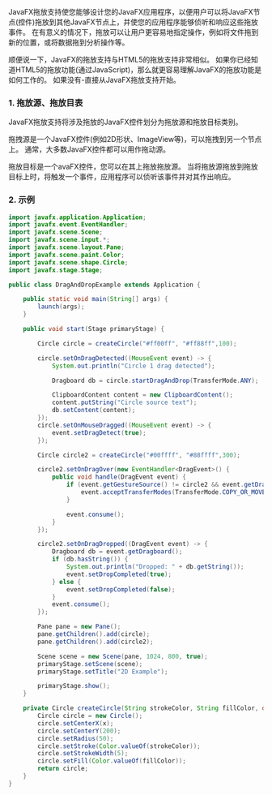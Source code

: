JavaFX拖放支持使您能够设计您的JavaFX应用程序，以便用户可以将JavaFX节点(控件)拖放到其他JavaFX节点上，并使您的应用程序能够侦听和响应这些拖放事件。 在有意义的情况下，拖放可以让用户更容易地指定操作，例如将文件拖到新的位置，或将数据拖到分析操作等。  

顺便说一下，JavaFX的拖放支持与HTML5的拖放支持非常相似。 如果你已经知道HTML5的拖放功能(通过JavaScript)，那么就更容易理解JavaFX的拖放功能是如何工作的。 如果没有-直接从JavaFX拖放支持开始。  

### 1. 拖放源、拖放目表

JavaFX拖放支持将涉及拖放的JavaFX控件划分为拖放源和拖放目标类别。  

拖拽源是一个JavaFX控件(例如2D形状、ImageView等)，可以拖拽到另一个节点上。 通常，大多数JavaFX控件都可以用作拖动源。  

拖放目标是一个avaFX控件，您可以在其上拖放拖放源。 当将拖放源拖放到拖放目标上时，将触发一个事件，应用程序可以侦听该事件并对其作出响应。  

### 2. 示例

```java
import javafx.application.Application;
import javafx.event.EventHandler;
import javafx.scene.Scene;
import javafx.scene.input.*;
import javafx.scene.layout.Pane;
import javafx.scene.paint.Color;
import javafx.scene.shape.Circle;
import javafx.stage.Stage;

public class DragAndDropExample extends Application {

    public static void main(String[] args) {
        launch(args);
    }

    public void start(Stage primaryStage) {

        Circle circle = createCircle("#ff00ff", "#ff88ff",100);

        circle.setOnDragDetected((MouseEvent event) -> {
            System.out.println("Circle 1 drag detected");

            Dragboard db = circle.startDragAndDrop(TransferMode.ANY);

            ClipboardContent content = new ClipboardContent();
            content.putString("Circle source text");
            db.setContent(content);
        });
        circle.setOnMouseDragged((MouseEvent event) -> {
            event.setDragDetect(true);
        });

        Circle circle2 = createCircle("#00ffff", "#88ffff",300);

        circle2.setOnDragOver(new EventHandler<DragEvent>() {
            public void handle(DragEvent event) {
                if (event.getGestureSource() != circle2 && event.getDragboard().hasString()) {
                    event.acceptTransferModes(TransferMode.COPY_OR_MOVE);
                }

                event.consume();
            }
        });

        circle2.setOnDragDropped((DragEvent event) -> {
            Dragboard db = event.getDragboard();
            if (db.hasString()) {
                System.out.println("Dropped: " + db.getString());
                event.setDropCompleted(true);
            } else {
                event.setDropCompleted(false);
            }
            event.consume();
        });

        Pane pane = new Pane();
        pane.getChildren().add(circle);
        pane.getChildren().add(circle2);

        Scene scene = new Scene(pane, 1024, 800, true);
        primaryStage.setScene(scene);
        primaryStage.setTitle("2D Example");

        primaryStage.show();
    }

    private Circle createCircle(String strokeColor, String fillColor, double x) {
        Circle circle = new Circle();
        circle.setCenterX(x);
        circle.setCenterY(200);
        circle.setRadius(50);
        circle.setStroke(Color.valueOf(strokeColor));
        circle.setStrokeWidth(5);
        circle.setFill(Color.valueOf(fillColor));
        return circle;
    }
}
```